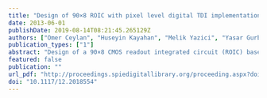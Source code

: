 ```yaml
---
title: "Design of 90×8 ROIC with pixel level digital TDI implementation for scanning type LWIR FPAs"
date: 2013-06-01
publishDate: 2019-08-14T08:21:45.265129Z
authors: ["Omer Ceylan", "Huseyin Kayahan", "Melik Yazici", "Yasar Gurbuz"]
publication_types: ["1"]
abstract: "Design of a 90×8 CMOS readout integrated circuit (ROIC) based on pixel level digital time delay integration (TDI) for scanning type LWIR focal plane arrays (FPAs) is presented. TDI is implemented on 8 pixels which improves the SNR of the system with a factor of √8. Oversampling rate of 3 improves the spatial resolution of the system. TDI operation is realized with a novel under-pixel analog-to-digital converter, which improves the noise performance of ROIC with a lower quantization noise. Since analog signal is converted to digital domain in-pixel, non-uniformities and inaccuracies due to analog signal routing over large chip area is eliminated. Contributions of each pixel for proper TDI operation are added in summation counters, no op-amps are used for summation, hence power consumption of ROIC is lower than its analog counterparts. Due to lack of multiple capacitors or summation amplifiers, ROIC occupies smaller chip area compared to its analog counterparts. ROIC is also superior to its digital counterparts due to novel digital TDI implementation in terms of power consumption, noise and chip area. ROIC supports bi-directional scan, multiple gain settings, bypass operation, automatic gain adjustment, pixel select/deselect, and is programmable through serial or parallel interface. Input referred noise of ROIC is less than 750 rms electrons, while power consumption is less than 20mW. ROIC is designed to perform both in room and cryogenic temperatures."
featured: false
publication: ""
url_pdf: "http://proceedings.spiedigitallibrary.org/proceeding.aspx?doi=10.1117/12.2018554"
doi: "10.1117/12.2018554"
---
```


